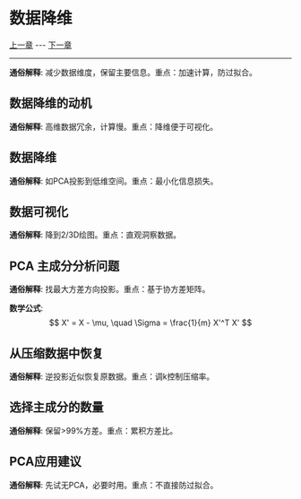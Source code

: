 # 数据降维

[上一章](9.clustering.md) --- [下一章](11.anomalyDetection.md)

---

**通俗解释**: 减少数据维度，保留主要信息。重点：加速计算，防过拟合。

## 数据降维的动机

**通俗解释**: 高维数据冗余，计算慢。重点：降维便于可视化。

## 数据降维

**通俗解释**: 如PCA投影到低维空间。重点：最小化信息损失。

## 数据可视化

**通俗解释**: 降到2/3D绘图。重点：直观洞察数据。

## PCA 主成分分析问题

**通俗解释**: 找最大方差方向投影。重点：基于协方差矩阵。

**数学公式**:
$$
X' = X - \mu, \quad \Sigma = \frac{1}{m} X'^T X'
$$

## 从压缩数据中恢复

**通俗解释**: 逆投影近似恢复原数据。重点：调k控制压缩率。

## 选择主成分的数量

**通俗解释**: 保留>99%方差。重点：累积方差比。

## PCA应用建议

**通俗解释**: 先试无PCA，必要时用。重点：不直接防过拟合。